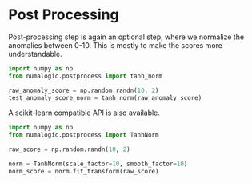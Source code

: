 # Post Processing

Post-processing step is again an optional step, where we normalize the anomalies between 0-10. This is mostly to make the scores more understandable.

```python
import numpy as np
from numalogic.postprocess import tanh_norm

raw_anomaly_score = np.random.randn(10, 2)
test_anomaly_score_norm = tanh_norm(raw_anomaly_score)
```

A scikit-learn compatible API is also available.
```python
import numpy as np
from numalogic.postprocess import TanhNorm

raw_score = np.random.randn(10, 2)

norm = TanhNorm(scale_factor=10, smooth_factor=10)
norm_score = norm.fit_transform(raw_score)
```